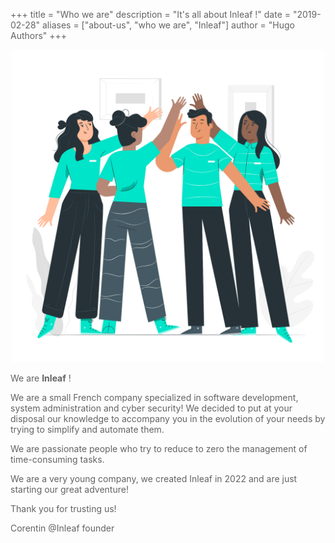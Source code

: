 +++
title = "Who we are"
description = "It's all about Inleaf !"
date = "2019-02-28"
aliases = ["about-us", "who we are", "Inleaf"]
author = "Hugo Authors"
+++

<style>
p { color: rgba(0, 0, 0, 0.61); }
</style>

<center>
<img src="/Team-spirit-pana.png" alt="drawing" style="width:500px;"/>
</center>

We are **Inleaf** !

We are a small French company specialized in software development, system administration and cyber security!
We decided to put at your disposal our knowledge to accompany you in the evolution of your needs by trying to simplify and automate them.

We are passionate people who try to reduce to zero the management of time-consuming tasks.

We are a very young company, we created Inleaf in 2022 and are just starting our great adventure!

Thank you for trusting us!

Corentin @Inleaf founder 
